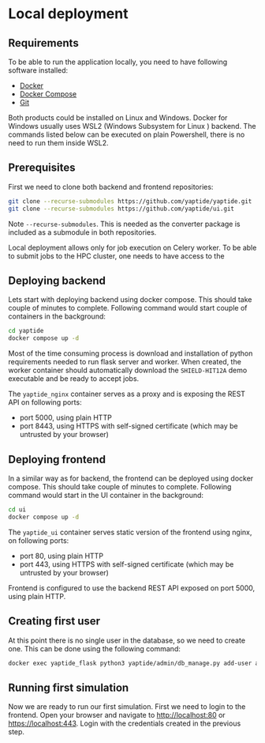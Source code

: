 # Local deployment

## Requirements

To be able to run the application locally, you need to have following software installed:

  * [Docker](https://docs.docker.com/get-docker/)
  * [Docker Compose](https://docs.docker.com/compose/install/)
  * [Git](https://git-scm.com/downloads)

Both products could be installed on Linux and Windows. Docker for Windows usually uses WSL2 (Windows Subsystem for Linux ) backend.
The commands listed below can be executed on plain Powershell, there is no need to run them inside WSL2.

## Prerequisites

First we need to clone both backend and frontend repositories:

```bash
git clone --recurse-submodules https://github.com/yaptide/yaptide.git
git clone --recurse-submodules https://github.com/yaptide/ui.git
```

Note `--recurse-submodules`. This is needed as the converter package is included as a submodule in both repositories.

Local deployment allows only for job execution on Celery worker. To be able to submit jobs to the HPC cluster, one needs to have access to the 

## Deploying backend

Lets start with deploying backend using docker compose. This should take couple of minutes to complete. Following command would start couple of containers in the background:

```bash
cd yaptide
docker compose up -d
```

Most of the time consuming process is download and installation of python requirements needed to run flask server and worker. When created, the worker container should automatically download the `SHIELD-HIT12A` demo executable and be ready to accept jobs.

The `yaptide_nginx` container serves as a proxy and is exposing the REST API on following ports:

  * port 5000, using plain HTTP
  * port 8443, using HTTPS with self-signed certificate (which may be untrusted by your browser)

## Deploying frontend

In a similar way as for backend, the frontend can be deployed using docker compose. This should take couple of minutes to complete. Following command would start in the UI container in the background:

```bash
cd ui
docker compose up -d
```

The `yaptide_ui` container serves static version of the frontend using nginx, on following ports:

  * port 80, using plain HTTP
  * port 443, using HTTPS with self-signed certificate (which may be untrusted by your browser)

Frontend is configured to use the backend REST API exposed on port 5000, using plain HTTP.

## Creating first user

At this point there is no single user in the database, so we need to create one. This can be done using the following command:

```bash
docker exec yaptide_flask python3 yaptide/admin/db_manage.py add-user admin --password mysecretpassword
```

## Running first simulation

Now we are ready to run our first simulation. First we need to login to the frontend. Open your browser and navigate to [http://localhost:80](http://localhost:80) or [https://localhost:443](https://localhost:443). 
Login with the credentials created in the previous step.